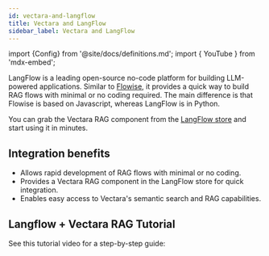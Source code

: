 ```yaml
---
id: vectara-and-langflow
title: Vectara and LangFlow
sidebar_label: Vectara and LangFlow
---
```


import {Config} from '@site/docs/definitions.md';
import { YouTube } from 'mdx-embed';

LangFlow is a leading open-source no-code platform for building LLM-powered 
applications. Similar to [Flowise](/docs/integrations/vectara-and-flowise), it provides a quick way to build RAG flows 
with minimal or no coding required. The main difference is that Flowise is 
based on Javascript, whereas LangFlow is in Python.

You can grab the Vectara RAG component from the [LangFlow store](https://www.langflow.store/) and start using 
it in minutes.

## Integration benefits

* Allows rapid development of RAG flows with minimal or no coding.
* Provides a Vectara RAG component in the LangFlow store for quick integration.
* Enables easy access to Vectara's semantic search and RAG capabilities.

<!-- This title is slugified and will break nurture sequence links if changed. -->

## Langflow + Vectara RAG Tutorial

See this tutorial video for a step-by-step guide:

<YouTube youTubeId="Tex8lamGnQs" />

<br />
